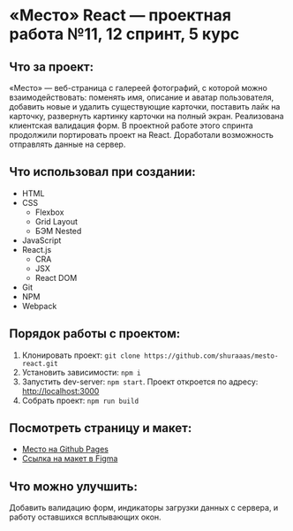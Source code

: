 # «Место» React — проектная работа №11, 12 спринт, 5 курс

## Что за проект:

«Место» — веб-страница с галереей фотографий, с которой можно взаимодействовать:
поменять имя, описание и аватар пользователя, добавить новые и удалить существующие карточки, поставить лайк на карточку, развернуть картинку карточки на полный экран. Реализована клиентская валидация форм.
В проектной работе этого спринта продолжили портировать проект на React. Доработали возможность отправлять данные на сервер.

## Что использовал при создании:

* HTML
* CSS
    * Flexbox
    * Grid Layout
    * БЭМ Nested
* JavaScript
* React.js
  * CRA
  * JSX
  * React DOM
* Git
* NPM
* Webpack

## Порядок работы с проектом:

1. Клонировать проект:
   `git clone https://github.com/shuraaas/mesto-react.git`
2. Установить зависимости:
   `npm i`
3. Запустить dev-server:
   `npm start`. Проект откроется по адресу: [http://localhost:3000](http://localhost:3000)
4. Собрать проект:
   `npm run build`

## Посмотреть страницу и макет:

* [Место на Github Pages](https://shuraaas.github.io/mesto-react/index.html)
* [Ссылка на макет в Figma](https://www.figma.com/file/2cn9N9jSkmxD84oJik7xL7/JavaScript.-Sprint-4?node-id=0%3A1)

## Что можно улучшить:

Добавить валидацию форм, индикаторы загрузки данных с сервера, и работу оставшихся всплывающих окон.
